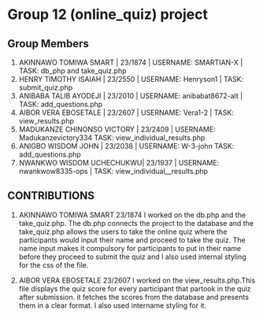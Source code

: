 # Group 12 (online_quiz) project

## Group Members

1. AKINNAWO TOMIWA SMART | 23/1874 | USERNAME: SMARTIAN-X | TASK: db_php and take_quiz.php
2. HENRY TIMOTHY ISAIAH | 23/2550 | USERNAME: Henryson1 | TASK: submit_quiz.php
3. ANIBABA TALIB AYODEJI | 23/2010 | USERNAME: anibabat8672-alt | TASK: add_questions.php
4. AIBOR VERA EBOSETALE | 23/2607 | USERNAME: Vera1-2 | TASK: view_results.php
5. MADUKANZE CHINONSO VICTORY | 23/2409 | USERNAME: Madukanzevictory334 TASK: view_individual_results.php
6. ANIGBO WISDOM JOHN | 23/2038 | USERNAME: W-3-john TASK: add_questions.php
7. NWANKWO WISDOM UCHECHUKWU| 23/1937 | USERNAME: nwankwow8335-ops | TASK: view_individual__results.php



## CONTRIBUTIONS

1. AKINNAWO TOMIWA SMART 23/1874
   I worked on the db.php and the take_quiz.php. The db.php connects the project to the database and the take_quiz.php allows the users to take the online quiz where the participants would input their name and proceed to take the quiz. The name input makes it compulsory for participants to put in their name before they proceed to submit the quiz and I also used internal styling for the css of the file.


2. AIBOR VERA EBOSETALE 23/2607
   I worked on the view_results.php.This file displays the quiz score for every participant that partook in the quiz after submission. it fetches the scores from the database and presents them in a clear format. I also used intername styling for it.